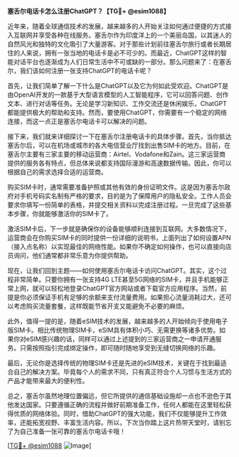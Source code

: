 **塞舌尔电话卡怎么注册ChatGPT？【TG💪+ @esim1088】**

近年来，随着全球通信技术的发展，越来越多的人开始关注如何通过便捷的方式接入互联网并享受各种在线服务。塞舌尔作为印度洋上的一个美丽岛国，以其迷人的自然风光和独特的文化吸引了大量游客。对于那些计划前往塞舌尔旅行或者长期居住的人来说，拥有一张当地的电话卡是必不可少的。而最近，ChatGPT这样的智能对话平台也逐渐成为人们日常生活中不可或缺的一部分。那么问题来了：在塞舌尔，我们该如何注册一张支持ChatGPT的电话卡呢？

首先，让我们简单了解一下什么是ChatGPT以及它为何如此受欢迎。ChatGPT是由OpenAI开发的一款基于大型语言模型的人工智能程序，它可以回答问题、创作文本、进行对话等任务。无论是学习新知识、工作交流还是休闲娱乐，ChatGPT都能提供极大的帮助和支持。然而，要使用ChatGPT，你需要有一个稳定的网络连接，而这一点正是塞舌尔电话卡可以解决的问题。

接下来，我们就来详细探讨一下在塞舌尔注册电话卡的具体步骤。首先，当你抵达塞舌尔后，可以在机场或城市的各大电信营业厅找到出售SIM卡的地方。目前，在塞舌尔主要有三家主要的移动运营商：Airtel、Vodafone和Zain。这三家运营商提供的服务各有特点，但总体来说都支持国际漫游和高速数据传输。因此，你可以根据自己的需求选择合适的运营商。

购买SIM卡时，通常需要准备护照或其他有效的身份证明文件。这是因为塞舌尔政府对手机号码实名制有严格的要求，目的是为了保障用户的隐私安全。工作人员会要求你填写一份简单的表格，并提交相关资料以完成注册过程。一旦完成了这些基本步骤，你就能够激活你的SIM卡了。

激活SIM卡后，下一步就是确保你的设备能够顺利连接到互联网。大多数情况下，运营商会在你购买SIM卡的同时提供一份详细的说明书，上面列出了如何设置APN（接入点名称）以实现最佳的网络性能。如果你不确定如何操作，也可以直接向店员询问，他们通常都非常乐意为你提供帮助。

现在，让我们回到主题——如何使用塞舌尔电话卡访问ChatGPT。其实，这个过程非常简单。只要你拥有一张支持4G LTE甚至5G网络的SIM卡，并且手机能够正常上网，就可以轻松地登录ChatGPT官方网站或者下载官方应用程序。当然，前提是你必须保证手机有足够的余额来支付流量费用。如果担心流量消耗过大，还可以考虑购买流量套餐，这样既能节省开支又能避免不必要的麻烦。

此外，值得一提的是，随着eSIM技术的发展，越来越多的人开始倾向于使用电子版SIM卡。相比传统物理SIM卡，eSIM具有体积小巧、无需更换等诸多优势。如果你对eSIM感兴趣的话，同样可以通过上述提到的三家运营商之一申请开通服务。只需按照指引完成绑定操作，即可随时随地享受到无缝切换网络的乐趣。

最后，无论你是选择传统的物理SIM卡还是先进的eSIM技术，关键在于找到最适合自己的解决方案。毕竟每个人的需求不同，只有真正符合个人习惯与生活方式的产品才能带来最大的便利性。

总之，塞舌尔虽然地理位置偏远，但它所提供的通信基础设施却一点也不逊色于其他发达国家。只要遵循正确的流程并做好前期准备工作，任何人都能在这里轻松获得优质的网络体验。同时，借助ChatGPT的强大功能，我们不仅能够提升工作效率，还能拓宽视野、丰富生活内容。所以，下次当你踏上这片热带天堂时，请别忘了为自己准备一张可靠的塞舌尔电话卡哦！

[[TG💪+ @esim1088](https://t.me/s/esim1088) ![Image](https://i.postimg.cc/4NQfJmqS/Snipaste-2025-05-13-00-14-12.png)]